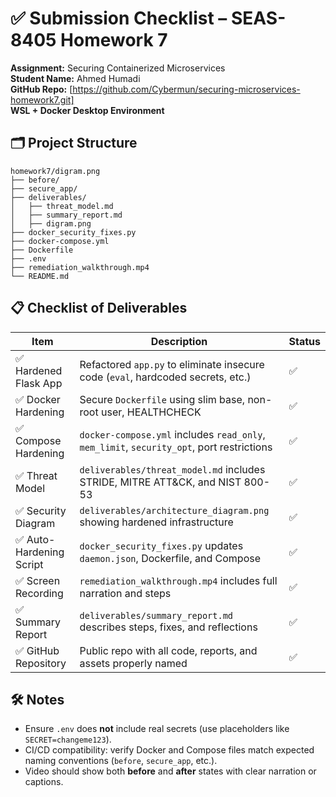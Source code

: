 # ✅ Submission Checklist – SEAS-8405 Homework 7
**Assignment:** Securing Containerized Microservices  
**Student Name:** Ahmed Humadi  
**GitHub Repo:** [https://github.com/Cybermun/securing-microservices-homework7.git]  
**WSL + Docker Desktop Environment**

## 🗂️ Project Structure
```
homework7/digram.png
├── before/
├── secure_app/
├── deliverables/
│   ├── threat_model.md
│   ├── summary_report.md
│   ├── digram.png
├── docker_security_fixes.py
├── docker-compose.yml
├── Dockerfile
├── .env
├── remediation_walkthrough.mp4
└── README.md
```

## 📋 Checklist of Deliverables

| Item | Description | Status |
|------|-------------|--------|
| ✅ Hardened Flask App | Refactored `app.py` to eliminate insecure code (`eval`, hardcoded secrets, etc.) | ✅ |
| ✅ Docker Hardening | Secure `Dockerfile` using slim base, non-root user, HEALTHCHECK | ✅ |
| ✅ Compose Hardening | `docker-compose.yml` includes `read_only`, `mem_limit`, `security_opt`, port restrictions | ✅ |
| ✅ Threat Model | `deliverables/threat_model.md` includes STRIDE, MITRE ATT&CK, and NIST 800-53 | ✅ |
| ✅ Security Diagram | `deliverables/architecture_diagram.png` showing hardened infrastructure | ✅ |
| ✅ Auto-Hardening Script | `docker_security_fixes.py` updates `daemon.json`, Dockerfile, and Compose | ✅ |
| ✅ Screen Recording | `remediation_walkthrough.mp4` includes full narration and steps | ✅ |
| ✅ Summary Report | `deliverables/summary_report.md` describes steps, fixes, and reflections | ✅ |
| ✅ GitHub Repository | Public repo with all code, reports, and assets properly named | ✅ |

## 🛠️ Notes
- Ensure `.env` does **not** include real secrets (use placeholders like `SECRET=changeme123`).
- CI/CD compatibility: verify Docker and Compose files match expected naming conventions (`before`, `secure_app`, etc.).
- Video should show both **before** and **after** states with clear narration or captions.

